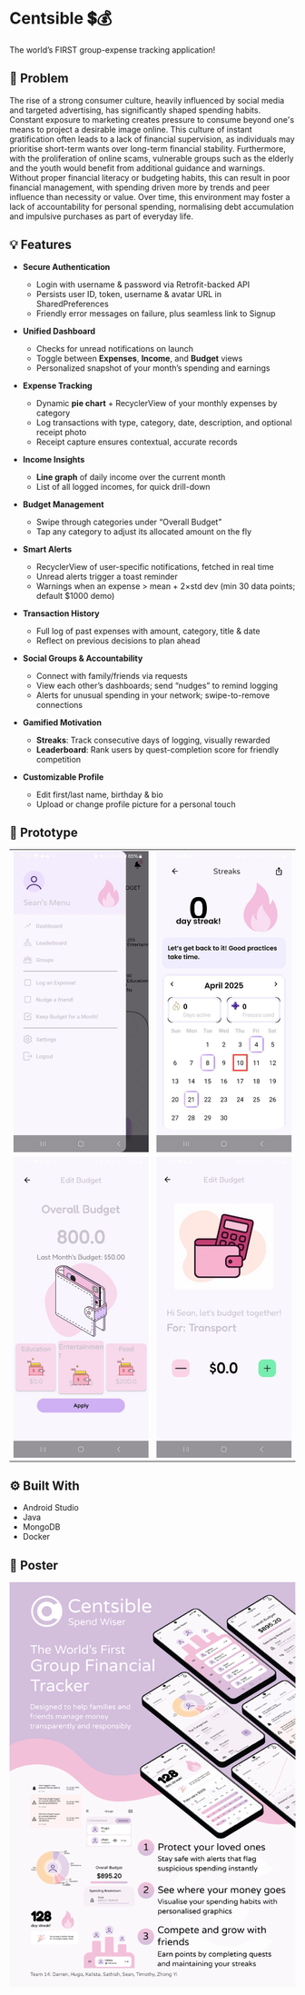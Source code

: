 # Centsible 💲💰

The world’s FIRST group-expense tracking application!

## 🎯 Problem
The rise of a strong consumer culture, heavily influenced by social media and targeted advertising, has significantly shaped spending habits. Constant exposure to marketing creates pressure to consume beyond one's means to project a desirable image online. This culture of instant gratification often leads to a lack of financial supervision, as individuals may prioritise short-term wants over long-term financial stability. Furthermore, with the proliferation of online scams, vulnerable groups such as the elderly and the youth would benefit from additional guidance and warnings. Without proper financial literacy or budgeting habits, this can result in poor financial management, with spending driven more by trends and peer influence than necessity or value. Over time, this environment may foster a lack of accountability for personal spending, normalising debt accumulation and impulsive purchases as part of everyday life.


## 💡 Features
* **Secure Authentication**

  * Login with username & password via Retrofit-backed API
  * Persists user ID, token, username & avatar URL in SharedPreferences
  * Friendly error messages on failure, plus seamless link to Signup

* **Unified Dashboard**

  * Checks for unread notifications on launch
  * Toggle between **Expenses**, **Income**, and **Budget** views
  * Personalized snapshot of your month’s spending and earnings

* **Expense Tracking**

  * Dynamic **pie chart** + RecyclerView of your monthly expenses by category
  * Log transactions with type, category, date, description, and optional receipt photo
  * Receipt capture ensures contextual, accurate records

* **Income Insights**

  * **Line graph** of daily income over the current month
  * List of all logged incomes, for quick drill-down

* **Budget Management**

  * Swipe through categories under “Overall Budget”
  * Tap any category to adjust its allocated amount on the fly

* **Smart Alerts**

  * RecyclerView of user-specific notifications, fetched in real time
  * Unread alerts trigger a toast reminder
  * Warnings when an expense > mean + 2×std dev (min 30 data points; default \$1000 demo)

* **Transaction History**

  * Full log of past expenses with amount, category, title & date
  * Reflect on previous decisions to plan ahead

* **Social Groups & Accountability**

  * Connect with family/friends via requests
  * View each other’s dashboards; send “nudges” to remind logging
  * Alerts for unusual spending in your network; swipe-to-remove connections

* **Gamified Motivation**

  * **Streaks**: Track consecutive days of logging, visually rewarded
  * **Leaderboard**: Rank users by quest-completion score for friendly competition

* **Customizable Profile**

  * Edit first/last name, birthday & bio
  * Upload or change profile picture for a personal touch


## 📸 Prototype
<table>
  <tr>
    <td><img src="https://github.com/dgxy2002/Centsible_backend/blob/master/readme_images/im1.jpg" width="240" alt="Prototype 1"/></td>
    <td><img src="https://github.com/dgxy2002/Centsible_backend/blob/master/readme_images/im2.jpg" width="240" alt="Prototype 2"/></td>
  </tr>
  <tr>
    <td><img src="https://github.com/dgxy2002/Centsible_backend/blob/master/readme_images/im3.jpg" width="240" alt="Prototype 3"/></td>
    <td><img src="https://github.com/dgxy2002/Centsible_backend/blob/master/readme_images/im4.jpg" width="240" alt="Prototype 4"/></td>
  </tr>
</table>

## ⚙️ Built With

- Android Studio
- Java
- MongoDB
- Docker

## 📃 Poster

![Poster](https://github.com/dgxy2002/Centsible_backend/blob/master/readme_images/image.png)
